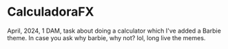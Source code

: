 # CalculadoraFX
April, 2024, 1 DAM, task about doing a calculator which I've added a Barbie theme. In case you ask why barbie, why not? lol, long live the memes.
